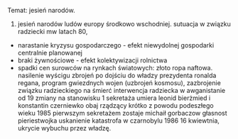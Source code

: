 Temat: jesień narodów. 
1. jesień narodów ludów europy środkowo wschodniej. sutuacja w związku radziecki mw latach 80, 
- narastanie kryzysu gospodarczego - efekt niewydolnej gospodarki centralnie planowanej 
- braki żywnościowe - efekt kolektywizacji rolnictwa
- spadki cen surowców na rynkach światowych: złoto ropa naftowa. 
nasilenie wyścigu zbrojeń po dojściu do władzy prezydenta ronalda regana, program gwiezdnych wojen (uzbrojeń kosmosu), zazbrojenie związku radzieckiego na śmierć
interwencja radziecka w awganistanie od 19
zmiany na stanowisku 1 sekretaża umiera leonid bierżmied i konstantin czerniewko 
obaj rządzący krótko z powodu podeszłego wieku 
1985 pierwszym sekretażem zostaje michaił gorbaczow 
głasnost 
pieriestwojka 
uskanienie 
katastrofa w czarnobylu 1986 16 kwiewtnia, ukrycie wybuchu przez władzę. 

